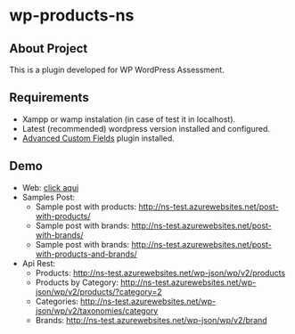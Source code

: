 # wp-products-ns

## About Project

This is a plugin developed for WP WordPress Assessment.

## Requirements

- Xampp or wamp instalation (in case of test it in localhost).
- Latest (recommended) wordpress version installed and configured.
- [Advanced Custom Fields](https://wordpress.org/plugins/advanced-custom-fields/) plugin installed.

## Demo
* Web: [click aqui](http://ns-test.azurewebsites.net)
* Samples Post: 
  * Sample post with products: http://ns-test.azurewebsites.net/post-with-products/
  * Sample post with brands: http://ns-test.azurewebsites.net/post-with-brands/
  * Sample post with brands: http://ns-test.azurewebsites.net/post-with-products-and-brands/
* Api Rest:
  * Products: http://ns-test.azurewebsites.net/wp-json/wp/v2/products
  * Products by Category: http://ns-test.azurewebsites.net/wp-json/wp/v2/products/?category=2
  * Categories: http://ns-test.azurewebsites.net/wp-json/wp/v2/taxonomies/category
  * Brands: http://ns-test.azurewebsites.net/wp-json/wp/v2/brand
